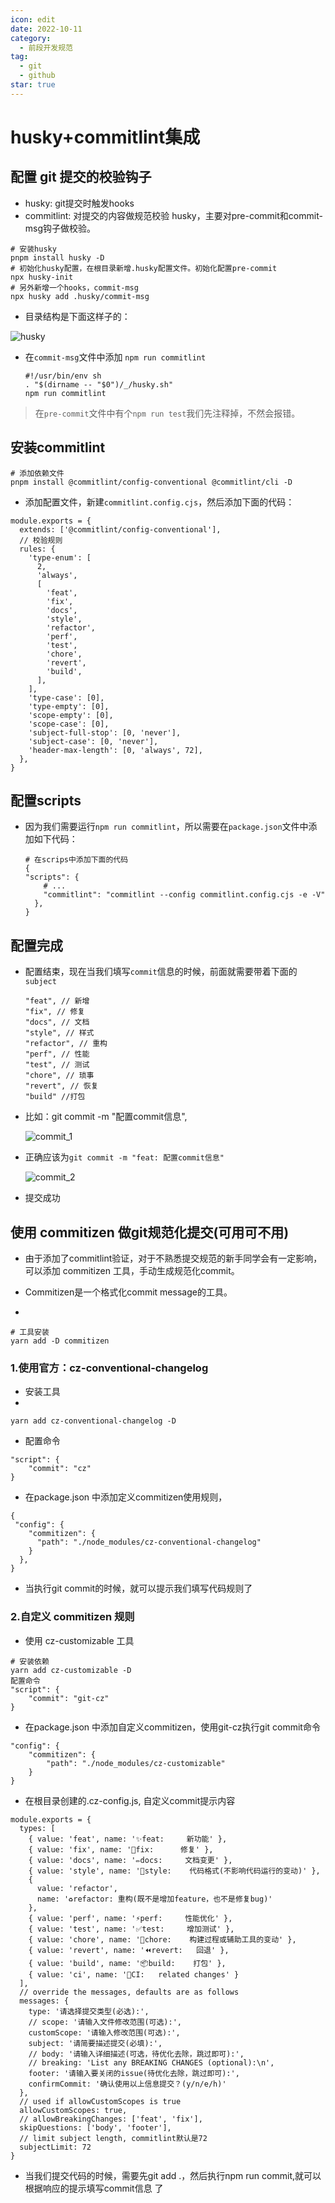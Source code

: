 ```yaml
---
icon: edit
date: 2022-10-11
category:
  - 前段开发规范
tag:
  - git
  - github
star: true
---
```


# husky+commitlint集成

## 配置 git 提交的校验钩子

* husky: git提交时触发hooks
* commitlint: 对提交的内容做规范校验 husky，主要对pre-commit和commit-msg钩子做校验。

```shell
# 安装husky
pnpm install husky -D
# 初始化husky配置，在根目录新增.husky配置文件。初始化配置pre-commit
npx husky-init 
# 另外新增一个hooks，commit-msg
npx husky add .husky/commit-msg 
```

* 目录结构是下面这样子的：
  
<img :src="$withBase('/imgs/husky.png')" alt="husky">

* 在`commit-msg`文件中添加 `npm run commitlint`

  ```shell
  #!/usr/bin/env sh
  . "$(dirname -- "$0")/_/husky.sh"
  npm run commitlint
  ```

>在`pre-commit`文件中有个`npm run test`我们先注释掉，不然会报错。

## 安装commitlint

```shell
# 添加依赖文件
pnpm install @commitlint/config-conventional @commitlint/cli -D
```

* 添加配置文件，新建`commitlint.config.cjs`，然后添加下面的代码：

```shell
module.exports = {
  extends: ['@commitlint/config-conventional'],
  // 校验规则
  rules: {
    'type-enum': [
      2,
      'always',
      [
        'feat',
        'fix',
        'docs',
        'style',
        'refactor',
        'perf',
        'test',
        'chore',
        'revert',
        'build',
      ],
    ],
    'type-case': [0],
    'type-empty': [0],
    'scope-empty': [0],
    'scope-case': [0],
    'subject-full-stop': [0, 'never'],
    'subject-case': [0, 'never'],
    'header-max-length': [0, 'always', 72],
  },
}
```

## 配置scripts

* 因为我们需要运行`npm run commitlint`，所以需要在`package.json`文件中添加如下代码：

  ```shell
  # 在scrips中添加下面的代码
  {
  "scripts": {
      # ...
      "commitlint": "commitlint --config commitlint.config.cjs -e -V"
    },
  }
  ```

## 配置完成

* 配置结束，现在当我们填写`commit`信息的时候，前面就需要带着下面的`subject`

  ```shell
  "feat", // 新增
  "fix", // 修复
  "docs", // 文档
  "style", // 样式
  "refactor", // 重构
  "perf", // 性能
  "test", // 测试
  "chore", // 琐事
  "revert", // 恢复
  "build" //打包
  ```

* 比如：git commit -m "配置commit信息",
  
  <img :src="$withBase('/imgs/commit_1.jpg')" alt="commit_1">

* 正确应该为`git commit -m "feat: 配置commit信息"`

  <img :src="$withBase('/imgs/commit_2.jpg')" alt="commit_2">

* 提交成功

## 使用 commitizen 做git规范化提交(可用可不用)

* 由于添加了commitlint验证，对于不熟悉提交规范的新手同学会有一定影响，可以添加 commitizen 工具，手动生成规范化commit。

* Commitizen是一个格式化commit message的工具。
*

```shell
# 工具安装
yarn add -D commitizen
```

### 1.使用官方：cz-conventional-changelog

* 安装工具
*

```shell
yarn add cz-conventional-changelog -D
```

* 配置命令
  
```shell
"script": {
    "commit": "cz"
}
```

* 在package.json 中添加定义commitizen使用规则，

```shell
{
 "config": {
    "commitizen": {
      "path": "./node_modules/cz-conventional-changelog"
    }
  },
}
```

* 当执行git commit的时候，就可以提示我们填写代码规则了

### 2.自定义 commitizen 规则

* 使用 cz-customizable 工具

```shell
# 安装依赖
yarn add cz-customizable -D
配置命令
"script": {
    "commit": "git-cz"
}
```

* 在package.json 中添加自定义commitizen，使用git-cz执行git commit命令

```shell
"config": {
    "commitizen": {
        "path": "./node_modules/cz-customizable"
    }
}
```

* 在根目录创建的.cz-config.js, 自定义commit提示内容

```shell
module.exports = {
  types: [
    { value: 'feat', name: '✨feat:     新功能' },
    { value: 'fix', name: '🐛fix:      修复' },
    { value: 'docs', name: '✏️docs:     文档变更' },
    { value: 'style', name: '💄style:    代码格式(不影响代码运行的变动)' },
    {
      value: 'refactor',
      name: '♻️refactor: 重构(既不是增加feature，也不是修复bug)'
    },
    { value: 'perf', name: '⚡️perf:     性能优化' },
    { value: 'test', name: '✅test:     增加测试' },
    { value: 'chore', name: '🚀chore:    构建过程或辅助工具的变动' },
    { value: 'revert', name: '⏪️revert:   回退' },
    { value: 'build', name: '📦️build:    打包' },
    { value: 'ci', name: '👷CI:   related changes' }
  ],
  // override the messages, defaults are as follows
  messages: {
    type: '请选择提交类型(必选):',
    // scope: '请输入文件修改范围(可选):',
    customScope: '请输入修改范围(可选):',
    subject: '请简要描述提交(必填):',
    // body: '请输入详细描述(可选，待优化去除，跳过即可):',
    // breaking: 'List any BREAKING CHANGES (optional):\n',
    footer: '请输入要关闭的issue(待优化去除，跳过即可):',
    confirmCommit: '确认使用以上信息提交？(y/n/e/h)'
  },
  // used if allowCustomScopes is true
  allowCustomScopes: true,
  // allowBreakingChanges: ['feat', 'fix'],
  skipQuestions: ['body', 'footer'],
  // limit subject length, commitlint默认是72
  subjectLimit: 72
}
```

* 当我们提交代码的时候，需要先git add .，然后执行npm run commit,就可以根据响应的提示填写commit信息 了
